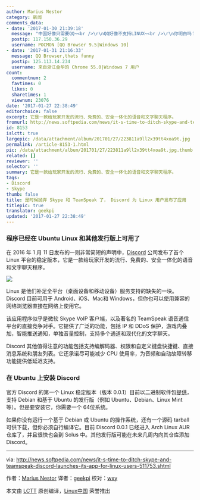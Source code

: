 ```yaml
---
author: Marius Nestor
category: 新闻
comments_data:
- date: '2017-01-30 21:39:18'
  message: "中国好像只需要QQ~<br />\r\nQQ好像不支持LINUX~<br />\r\n你明白吗？"
  postip: 117.150.36.29
  username: POCMON [QQ Browser 9.5|Windows 10]
- date: '2017-01-31 21:16:33'
  message: QQ Browser,thats funny
  postip: 125.113.14.234
  username: 来自浙江金华的 Chrome 55.0|Windows 7 用户
count:
  commentnum: 2
  favtimes: 0
  likes: 0
  sharetimes: 1
  viewnum: 23076
date: '2017-01-27 22:38:49'
editorchoice: false
excerpt: 它是一款给玩家开发的流行、免费的、安全一体化的语音和文字聊天程序。
fromurl: http://news.softpedia.com/news/it-s-time-to-ditch-skype-and-teamspeak-discord-launches-its-app-for-linux-users-511753.shtml
id: 8153
islctt: true
largepic: /data/attachment/album/201701/27/223811a9ll2x39tt4xoa9t.jpg
permalink: /article-8153-1.html
pic: /data/attachment/album/201701/27/223811a9ll2x39tt4xoa9t.jpg.thumb.jpg
related: []
reviewer: ''
selector: ''
summary: 它是一款给玩家开发的流行、免费的、安全一体化的语音和文字聊天程序。
tags:
- Discord
- Skype
thumb: false
title: 是时候抛弃 Skype 和 TeamSpeak 了， Discord 为 Linux 用户发布了应用
titlepic: true
translator: geekpi
updated: '2017-01-27 22:38:49'
---
```


### 程序已经在 Ubuntu Linux 和其他发行版上可用了


在 2016 年 1 月 11 日发布的一则非常简短的声明中，[Discord](https://discordapp.com/) 公司发布了首个 Linux 平台的稳定版本，它是一款给玩家开发的流行、免费的、安全一体化的语音和文字聊天程序。


![](/data/attachment/album/201701/27/223811a9ll2x39tt4xoa9t.jpg)


Linux 是他们补足全平台（桌面设备和移动设备）服务支持的缺失的一块。Discord 目前可用于 Android、iOS、Mac和 Windows，但你也可以使用兼容的网络浏览器直接在网络上使用它。


该应用程序似乎是微软 Skype VoIP 客户端，以及著名的 TeamSpeak 语音通信平台的直接竞争对手。它提供了广泛的功能，包括 IP 和 DDoS 保护，游戏内叠加，智能推送通知，单独音量控制，支持多个通道和现代化的文字聊天。


Discord 其他值得注意的功能包括支持编解码器、权限和自定义键盘快捷键、直接消息系统和朋友列表。它还承诺尽可能减少 CPU 使用率，为音频和自动故障转移功能提供低延迟支持。


### 在 Ubuntu 上安装 Discord


官方 Discord 的第一个 Linux 稳定版本（版本 0.0.1）目前以二进制软件包[提供](https://discordapp.com/download)，支持 Debian 和基于 Ubuntu 的发行版（例如 Ubuntu、Debian、Linux Mint 等）。但是要安装它，你需要一个 64位系统。


如果你没有运行一个基于 Debian 或 Ubuntu 的操作系统，还有一个源码 tarball 可供下载，但你必须自行编译它。目前 Discord 0.0.1 已经进入 Arch Linux AUR 仓库了，并且很快也会到 Solus 中。其他发行版可能在未来几周内向其仓库添加 Discord。




---


via: <http://news.softpedia.com/news/it-s-time-to-ditch-skype-and-teamspeak-discord-launches-its-app-for-linux-users-511753.shtml>


作者：[Marius Nestor](http://news.softpedia.com/editors/browse/marius-nestor) 译者：[geekpi](https://github.com/geekpi) 校对：[wxy](https://github.com/wxy)


本文由 [LCTT](https://github.com/LCTT/TranslateProject) 原创编译，[Linux中国](https://linux.cn/) 荣誉推出